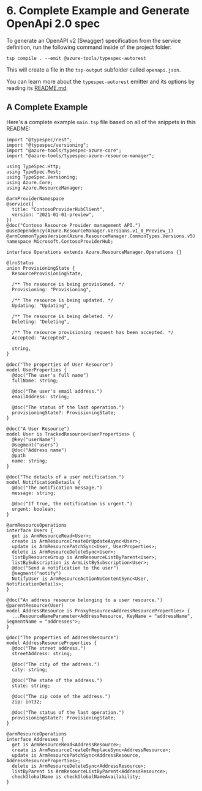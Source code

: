 # 6. Complete Example and Generate OpenApi 2.0 spec

To generate an OpenAPI v2 (Swagger) specification from the service definition, run the following command inside of the project folder:

```
tsp compile . --emit @azure-tools/typespec-autorest
```

This will create a file in the `tsp-output` subfolder called `openapi.json`.

You can learn more about the `typespec-autorest` emitter and its options by reading its [README.md](https://github.com/Azure/typespec-azure/blob/main/packages/typespec-autorest/README.md).

## A Complete Example

Here's a complete example `main.tsp` file based on all of the snippets in this README:

```typespec
import "@typespec/rest";
import "@typespec/versioning";
import "@azure-tools/typespec-azure-core";
import "@azure-tools/typespec-azure-resource-manager";

using TypeSpec.Http;
using TypeSpec.Rest;
using TypeSpec.Versioning;
using Azure.Core;
using Azure.ResourceManager;

@armProviderNamespace
@service({
  title: "ContosoProviderHubClient",
  version: "2021-01-01-preview",
})
@doc("Contoso Resource Provider management API.")
@useDependency(Azure.ResourceManager.Versions.v1_0_Preview_1)
@armCommonTypesVersion(Azure.ResourceManager.CommonTypes.Versions.v5)
namespace Microsoft.ContosoProviderHub;

interface Operations extends Azure.ResourceManager.Operations {}

@lroStatus
union ProvisioningState {
  ResourceProvisioningState,

  /** The resource is being provisioned. */
  Provisioning: "Provisioning",

  /** The resource is being updated. */
  Updating: "Updating",

  /** The resource is being deleted. */
  Deleting: "Deleting",

  /** The resource provisioning request has been accepted. */
  Accepted: "Accepted",

  string,
}

@doc("The properties of User Resource")
model UserProperties {
  @doc("The user's full name")
  fullName: string;

  @doc("The user's email address.")
  emailAddress: string;

  @doc("The status of the last operation.")
  provisioningState?: ProvisioningState;
}

@doc("A User Resource")
model User is TrackedResource<UserProperties> {
  @key("userName")
  @segment("users")
  @doc("Address name")
  @path
  name: string;
}

@doc("The details of a user notification.")
model NotificationDetails {
  @doc("The notification message.")
  message: string;

  @doc("If true, the notification is urgent.")
  urgent: boolean;
}

@armResourceOperations
interface Users {
  get is ArmResourceRead<User>;
  create is ArmResourceCreateOrUpdateAsync<User>;
  update is ArmResourcePatchSync<User, UserProperties>;
  delete is ArmResourceDeleteSync<User>;
  listByResourceGroup is ArmResourceListByParent<User>;
  listBySubscription is ArmListBySubscription<User>;
  @doc("Send a notification to the user")
  @segment("notify")
  NotifyUser is ArmResourceActionNoContentSync<User, NotificationDetails>;
}

@doc("An address resource belonging to a user resource.")
@parentResource(User)
model AddressResource is ProxyResource<AddressResourceProperties> {
  ...ResourceNameParameter<AddressResource, KeyName = "addressName", SegmentName = "addresses">;
}

@doc("The properties of AddressResource")
model AddressResourceProperties {
  @doc("The street address.")
  streetAddress: string;

  @doc("The city of the address.")
  city: string;

  @doc("The state of the address.")
  state: string;

  @doc("The zip code of the address.")
  zip: int32;

  @doc("The status of the last operation.")
  provisioningState?: ProvisioningState;
}

@armResourceOperations
interface Addresses {
  get is ArmResourceRead<AddressResource>;
  create is ArmResourceCreateOrReplaceSync<AddressResource>;
  update is ArmResourcePatchSync<AddressResource, AddressResourceProperties>;
  delete is ArmResourceDeleteSync<AddressResource>;
  listByParent is ArmResourceListByParent<AddressResource>;
  checkGlobalName is checkGlobalNameAvailability;
}
```
